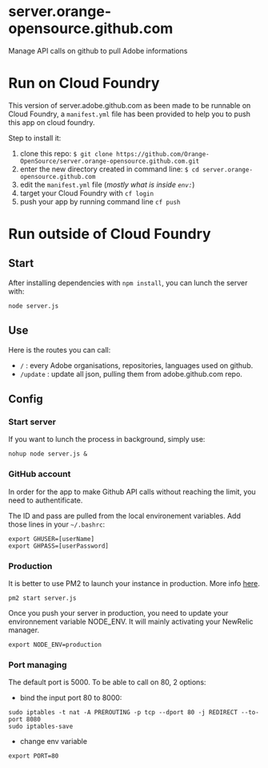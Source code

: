 server.orange-opensource.github.com
=======================

Manage API calls on github to pull Adobe informations

# Run on Cloud Foundry

This version of server.adobe.github.com as been made to be runnable on Cloud Foundry, a `manifest.yml`
file has been provided to help you to push this app on cloud foundry.

Step to install it:
1. clone this repo: `$ git clone https://github.com/Orange-OpenSource/server.orange-opensource.github.com.git`
2. enter the new directory created in command line: `$ cd server.orange-opensource.github.com`
3. edit the `manifest.yml` file (*mostly what is inside `env:`*)
4. target your Cloud Foundry with `cf login`
5. push your app by running command line `cf push`

# Run outside of Cloud Foundry
## Start

After installing dependencies with `npm install`, you can lunch the server with:

```
node server.js
```

## Use

Here is the routes you can call:

- `/` : every Adobe organisations, repositories, languages used on github.
- `/update` : update all json, pulling them from adobe.github.com repo.

## Config

### Start server

If you want to lunch the process in background, simply use:
```
nohup node server.js &
```


### GitHub account

In order for the app to make Github API calls without reaching the limit, you need to authentificate.

The ID and pass are pulled from the local environement variables. Add those lines in your `~/.bashrc`:

```
export GHUSER=[userName]
export GHPASS=[userPassword]
```

### Production

It is better to use PM2 to launch your instance in production. More info [here](https://www.digitalocean.com/community/articles/how-to-use-pm2-to-setup-a-node-js-production-environment-on-an-ubuntu-vps).

```
pm2 start server.js
```

Once you push your server in production, you need to update your environnement variable NODE_ENV. It will mainly activating your NewRelic manager.

```
export NODE_ENV=production
```

### Port managing

The default port is 5000. To be able to call on 80, 2 options:

- bind the input port 80 to 8000:

```
sudo iptables -t nat -A PREROUTING -p tcp --dport 80 -j REDIRECT --to-port 8080
sudo iptables-save
```

- change env variable

```
export PORT=80
```